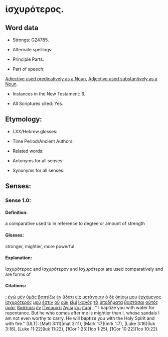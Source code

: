 # ἰσχυρότερος.

<!-- Status: S2=NeedsReview -->
<!-- Lexica used for edits:  BDAG, LN, FFM, A-S -->

## Word data

* Strongs: G24785.

* Alternate spellings: 

* Principle Parts: 

* Part of speech: 

[Adjective used predicatively as a Noun](http://ugg.readthedocs.io/en/latest/noun_predicate_adj.html),
[Adjective used substantively as a Noun](http://ugg.readthedocs.io/en/latest/noun_substantive_adj.html).

* Instances in the New Testament: 6.

* All Scriptures cited: Yes.

## Etymology: 

* LXX/Hebrew glosses:

* Time Period/Ancient Authors:

* Related words:

* Antonyms for all senses:

* Synonyms for all senses:

## Senses:

### Sense  1.0:

#### Definition: 

a comparative used to in reference to degree or amount of strength

#### Glosses: 

stronger, mightier, more powerful

#### Explanation:

ἰσχυρότερος and ἰσχυρότερον and ἰσχυρότεροι are used comparatively and are forms of 

#### Citations: 

; [ἐγὼ](../G14730/01.md) [μὲν](../G33030/01.md) [ὑμᾶς](../G47710/01.md) [βαπτίζω](../G09070/01.md) [ἐν](../G17220/01.md) [ὕδατι](../G52040/01.md) [εἰς](../G15190/01.md) [μετάνοιαν](../G33410/01.md) [ὁ](../G35880/01.md) [δὲ](../G11610/01.md) [ὀπίσω](../G36940/01.md) [μου](../G14730/01.md) [ἐρχόμενος](../G20640/01.md) [ἰσχυρότερός](../G24785/01.md) [μού](../G14730/01.md) [ἐστιν](../G99999/01.md) [οὗ](../G37390/01.md) [οὐκ](../G37560/01.md) [εἰμὶ](../G99999/01.md) [ἱκανὸς](../G24250/01.md) [τὰ](../G35880/01.md) [ὑποδήματα](../G52660/01.md) [βαστάσαι](../G09410/01.md) [αὐτὸς](../G08460/01.md) [ὑμᾶς](../G47710/01.md) [βαπτίσει](../G09070/01.md) [ἐν](../G17220/01.md) [Πνεύματι](../G41510/01.md) [Ἁγίῳ](../G00400/01.md) [καὶ](../G25320/01.md) [πυρί](../G44420/01.md)
; " I baptize you with water for repentance. But he who comes after me is mightier than I, whose sandals I am not even worthy to carry. He will baptize you with the Holy Spirit and with fire." (ULT): 
[Matt 3:11](mat 3:11), [Mark 1:7](mrk 1:7), [Luke 3:16](luk 3:16), [Luke 11:22](luk 11:22), [1Cor 1:25](1co 1:25), [1Cor 10:22](1co 10:22).

